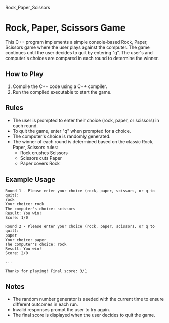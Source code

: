 Rock_Paper_Scissors
# Rock, Paper, Scissors Game
This C++ program implements a simple console-based Rock, Paper, Scissors game where the user plays against the computer. 
The game continues until the user decides to quit by entering "q". The user's and computer's choices are compared in each round to determine the winner.

## How to Play
1. Compile the C++ code using a C++ compiler.
2. Run the compiled executable to start the game.

## Rules
* The user is prompted to enter their choice (rock, paper, or scissors) in each round.
* To quit the game, enter "q" when prompted for a choice.
* The computer's choice is randomly generated.
* The winner of each round is determined based on the classic Rock, Paper, Scissors rules:
  - Rock crushes Scissors
  - Scissors cuts Paper
  - Paper covers Rock

## Example Usage

```
Round 1 - Please enter your choice (rock, paper, scissors, or q to quit):
rock
Your choice: rock
The computer's choice: scissors
Result: You win!
Score: 1/0

Round 2 - Please enter your choice (rock, paper, scissors, or q to quit):
paper
Your choice: paper
The computer's choice: rock
Result: You win!
Score: 2/0

...

Thanks for playing! Final score: 3/1
```

## Notes
* The random number generator is seeded with the current time to ensure different outcomes in each run.
* Invalid responses prompt the user to try again.
* The final score is displayed when the user decides to quit the game.

